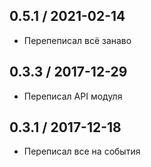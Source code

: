 0.5.1 / 2021-02-14
------------------
 * Перепеписал всё занаво 
 
0.3.3 / 2017-12-29
------------------
  * Переписал API модуля

0.3.1 / 2017-12-18
------------------
  * Переписал все на события
